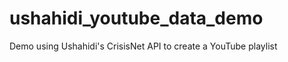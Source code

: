 ushahidi_youtube_data_demo
==========================

Demo using Ushahidi's CrisisNet API to create a YouTube playlist
